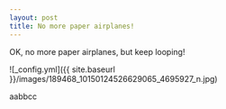 ```yaml
---
layout: post
title: No more paper airplanes!
---
```


OK, no more paper airplanes, but keep looping!

![_config.yml]({{ site.baseurl }}/images/189468_10150124526629065_4695927_n.jpg)

aabbcc

